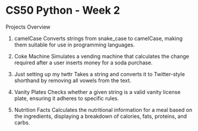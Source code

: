 # CS50 Python - Week 2
Projects Overview
1. camelCase
Converts strings from snake_case to camelCase, making them suitable for use in programming languages.

2. Coke Machine
Simulates a vending machine that calculates the change required after a user inserts money for a soda purchase.

3. Just setting up my twttr
Takes a string and converts it to Twitter-style shorthand by removing all vowels from the text.

4. Vanity Plates
Checks whether a given string is a valid vanity license plate, ensuring it adheres to specific rules.

5. Nutrition Facts
Calculates the nutritional information for a meal based on the ingredients, displaying a breakdown of calories, fats, proteins, and carbs.
